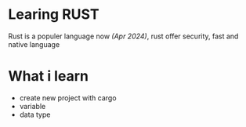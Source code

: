# Learing RUST


Rust is a populer language now _(Apr 2024)_, rust offer security, fast and native language


# What i learn

- create new project with cargo
- variable
- data type